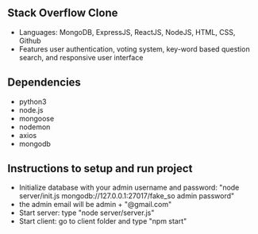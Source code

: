 ## Stack Overflow Clone
- Languages: MongoDB, ExpressJS, ReactJS, NodeJS, HTML, CSS, Github
- Features user authentication, voting system, key-word based question search, and responsive user interface

## Dependencies
- python3
- node.js
- mongoose
- nodemon
- axios
- mongodb

## Instructions to setup and run project
- Initialize database with your admin username and password: "node server/init.js mongodb://127.0.0.1:27017/fake_so admin password"
- the admin email will be admin + "@gmail.com"
- Start server: type "node server/server.js"
- Start client: go to client folder and type "npm start"
